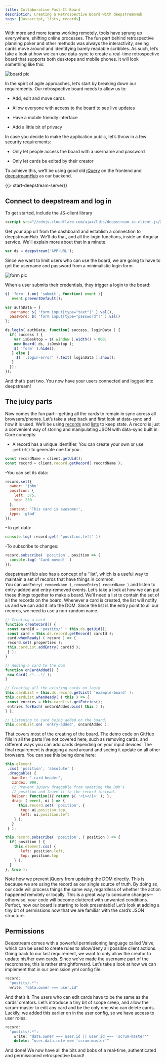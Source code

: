 ```yaml
---
title: Collaborative Post-It Board
description: Creating a Retrospective Board with deepstreamHub
tags: [Javascript, lists, records]
---
```

With more and more teams working remotely, tools have sprung up everywhere, shifting online processes. The fun part behind retrospective planning poker and other methods was always the interactivity, seeing cards move around and identifying barely readable scribbles.
As such, let’s take a look at how we can use data-sync to create a real-time retrospective board that supports both desktops and mobile phones. It will look something like this:

![board pic](board.png)

In the spirit of agile approaches, let’s start by breaking down our requirements. Our retrospective board needs to allow us to:

- Add, edit and move cards

- Allow everyone with access to the board to see live updates

- Have a mobile friendly interface

- Add a little bit of privacy

In case you decide to make the application public, let’s throw in a few security requirements:

- Only let people access the board with a username and password

- Only let cards be edited by their creator

To achieve this, we’ll be using good old [jQuery](https://jquery.com/) on the frontend and [deepstreamHub](https://deepstreamhub.com/) as our backend.


{{> start-deepstream-server}}

## Connect to deepstream and log in

To get started, include the JS-client library

```html
<script src="//cdnjs.cloudflare.com/ajax/libs/deepstream.io-client-js/2.1.1/deepstream.js"></script>
```

Get your app url from the dashboard and establish a connection to deepstreamHub. We'll do that, and all the login functions, inside an Angular service. We'll explain more about that in a minute.

```javascript
var ds = deepstream('APP-URL');
```


Since we want to limit users who can use the board, we are going to have to get the username and password from a minimalistic login form.

![form pic](form.png)

When a user submits their credentials, they trigger a login to the board:

```javascript
$( 'form' ).on( 'submit', function( event ){
   event.preventDefault();

var authData = {
  username: $( 'form input[type="text"]' ).val(),
  password: $( 'form input[type="password"]' ).val()
};

ds.login( authData, function( success, loginData ) {
  if( success ) {
    var isDesktop = $( window ).width() > 800;
    new Board( ds, isDesktop );
    $( 'form' ).hide();
   } else {
     $( '.login-error' ).text( loginData ).show();
   }
  });
});

```
And that’s part two. You now have your users connected and logged into deepstream!


## The juicy parts

Now comes the fun part—getting all the cards to remain in sync across all browsers/phones. Let’s take a step back and first look at data-sync and how it is used. We’ll be using [records](/tutorials/core/datasync/records/) and [lists](/tutorials/core/datasync/lists/) to keep state. A record is just a convenient way of storing and manipulating JSON with data-sync built in.
Core concepts: 

- A record has a unique identifier. You can create your own or use `getUid()`  to generate one for you: 

```javascript
const recordName = client.getUid();
const record = client.record.getRecord( recordName );
```

-You can set its data:
```javascript
record.set({
  owner: 'john'
  position: {
    left: 375,
    top: 250
  },
  content: 'This card is awesome!',
  type: 'glad'
});
```

-To get data:
```javascript
console.log( record.get( 'position.left' ))
```

-To subscribe to changes:
```javascript
record.subscribe( 'position', position => {
  console.log( 'Card moved!' )
});
```


deepstreamHub also has a concept of a “list”, which is a useful way to maintain a set of records that have things in common.  
You can `addEntry( removeName )`, `removeEntry( recordName )` and listen to entry-added and entry-removed events.
Let’s take a look at how we can put these things together to make a board. We’ll need a list to contain the set of all the records on the board. Whenever a card is created, the list will notify us and we can add it into the DOM. Since the list is the entry point to all our records, we need to use a non-random name.

```javascript
// Creating a card
function createCard() {
 const cardId = 'postits/' + this.ds.getUid();
 const card = this.ds.record.getRecord( cardId );
 card.whenReady( ( record ) => {
 record.set( properties );
 this.cardList.addEntry( cardId );
 } );
}

// Adding a card to the dom
function onCardAdded() {
 new Card( /*...*/ );
}

// Creating all the existing cards on login
this.cardList = this.ds.record.getList( 'example-board' );
this.cardList.whenReady( ( this ) => {
 const entries = this.cardList.getEntries();
 entries.forEach( onCardAdded.bind( this ) );
} );

// Listening to card being added on the board.
this.cardList.on( 'entry-added', onCardAdded );
```


That covers most of the creating of the board. The demo code on GitHub fills in all the parts I’ve not covered here, such as removing cards, and different ways you can add cards depending on your input devices.
The final requirement is dragging a card around and seeing it update on all other browsers. You can see this being done here:

```javascript
this.element
 .css( 'position', 'absolute' )
 .draggable( {
   handle: ".card-header",
   zIndex: 999,
   // Prevent jQuery draggable from updating the DOM's
   // position and leave it to the record instead.
   helper: function(){ return $( '<i></i>' ); },
   drag: ( event, ui ) => {
      this.record.set( 'position', {
       top: ui.position.top,
       left: ui.position.left
    } );
   }
 } );

this.record.subscribe( 'position', ( position ) => {
  if( position ) {
    this.element.css( {
       left: position.left,
       top: position.top
    } );
  }
}, true );
```


Note how we prevent jQuery from updating the DOM directly. This is because we are using the record as our single source of truth. By doing so, our code will process things the same way, regardless of whether the action happened remotely or locally. This is a great way to consume changes—otherwise, your code will become cluttered with unwanted conditions.
Perfect, now our board is starting to look presentable! Let’s look at adding a tiny bit of permissions now that we are familiar with the card’s JSON structure.

## Permissions

Deepstream comes with a powerful permissioning language called Valve, which can be used to create rules to allow/deny all possible client actions. Going back to our last requirement, we want to only allow the creator to update his/her own cards. Since we’ve made the username part of the recordname, this is rather straightforward. Let’s take a look at how we can implement that in our pemission.yml config file.

```javascript
record:
  "postits/.*":
  write: "data.owner === user.id"
```


And that’s it. The users who can edit cards have to be the same as the cards’ creators.
Let’s introduce a tiny bit of scope creep, and allow the scrum-master to edit any card and be the only one who can delete cards. Luckily, we added this earlier on in the user config, so we have access to user roles.

```javascript
record:
  "postits/.*":
    write: "data.owner === user.id || user.id === 'scrum-master'"
    delete: "user.data.role === 'scrum-master'"
```

And done! We now have all the bits and bobs of a real-time, authenticated and permissioned retrospective board!
